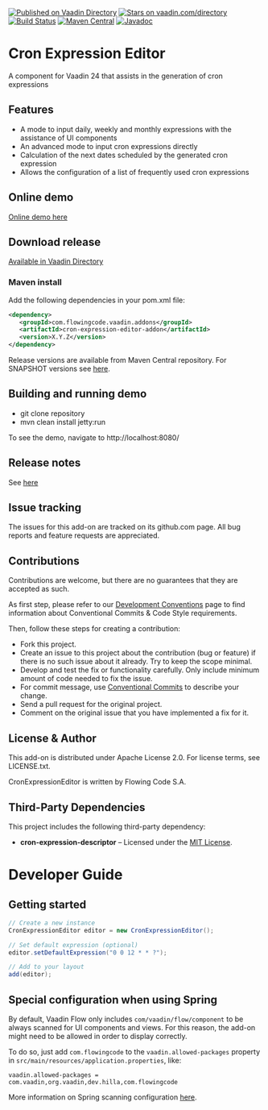 [![Published on Vaadin Directory](https://img.shields.io/badge/Vaadin%20Directory-published-00b4f0.svg)](https://vaadin.com/directory/component/cron-expression-editor-add-on)
[![Stars on vaadin.com/directory](https://img.shields.io/vaadin-directory/star/cron-expression-editor-add-on.svg)](https://vaadin.com/directory/component/cron-expression-editor-add-on)
[![Build Status](https://jenkins.flowingcode.com/job/CronExpressionEditor-addon/badge/icon)](https://jenkins.flowingcode.com/job/CronExpressionEditor-addon)
[![Maven Central](https://img.shields.io/maven-central/v/com.flowingcode.vaadin.addons/cron-expression-editor-addon)](https://mvnrepository.com/artifact/com.flowingcode.vaadin.addons/cron-expression-editor-addon)
[![Javadoc](https://img.shields.io/badge/javadoc-00b4f0)](https://javadoc.flowingcode.com/artifact/com.flowingcode.vaadin.addons/cron-expression-editor-addon)

# Cron Expression Editor

A component for Vaadin 24 that assists in the generation of cron expressions

## Features

* A mode to input daily, weekly and monthly expressions with the assistance of UI components
* An advanced mode to input cron expressions directly
* Calculation of the next dates scheduled by the generated cron expression
* Allows the configuration of a list of frequently used cron expressions

## Online demo

[Online demo here](http://addonsv24.flowingcode.com/cron-expression-editor)

## Download release

[Available in Vaadin Directory](https://vaadin.com/directory/component/cron-expression-editor-add-on)

### Maven install

Add the following dependencies in your pom.xml file:

```xml
<dependency>
   <groupId>com.flowingcode.vaadin.addons</groupId>
   <artifactId>cron-expression-editor-addon</artifactId>
   <version>X.Y.Z</version>
</dependency>
```
<!-- the above dependency should be updated with latest released version information -->

Release versions are available from Maven Central repository. For SNAPSHOT versions see [here](https://maven.flowingcode.com/snapshots/).

## Building and running demo

- git clone repository
- mvn clean install jetty:run

To see the demo, navigate to http://localhost:8080/

## Release notes

See [here](https://github.com/FlowingCode/CronExpressionEditor/releases)

## Issue tracking

The issues for this add-on are tracked on its github.com page. All bug reports and feature requests are appreciated. 

## Contributions

Contributions are welcome, but there are no guarantees that they are accepted as such. 

As first step, please refer to our [Development Conventions](https://github.com/FlowingCode/DevelopmentConventions) page to find information about Conventional Commits & Code Style requirements.

Then, follow these steps for creating a contribution:

- Fork this project.
- Create an issue to this project about the contribution (bug or feature) if there is no such issue about it already. Try to keep the scope minimal.
- Develop and test the fix or functionality carefully. Only include minimum amount of code needed to fix the issue.
- For commit message, use [Conventional Commits](https://github.com/FlowingCode/DevelopmentConventions/blob/main/conventional-commits.md) to describe your change.
- Send a pull request for the original project.
- Comment on the original issue that you have implemented a fix for it.

## License & Author

This add-on is distributed under Apache License 2.0. For license terms, see LICENSE.txt.

CronExpressionEditor is written by Flowing Code S.A.

## Third-Party Dependencies

This project includes the following third-party dependency:  

- **cron-expression-descriptor** – Licensed under the [MIT License](https://opensource.org/licenses/MIT).  

# Developer Guide

## Getting started

```java
// Create a new instance
CronExpressionEditor editor = new CronExpressionEditor();

// Set default expression (optional)
editor.setDefaultExpression("0 0 12 * * ?");

// Add to your layout
add(editor);
```

## Special configuration when using Spring

By default, Vaadin Flow only includes ```com/vaadin/flow/component``` to be always scanned for UI components and views. For this reason, the add-on might need to be allowed in order to display correctly. 

To do so, just add ```com.flowingcode``` to the ```vaadin.allowed-packages``` property in ```src/main/resources/application.properties```, like:

```vaadin.allowed-packages = com.vaadin,org.vaadin,dev.hilla,com.flowingcode```
 
More information on Spring scanning configuration [here](https://vaadin.com/docs/latest/integrations/spring/configuration/#configure-the-scanning-of-packages).
